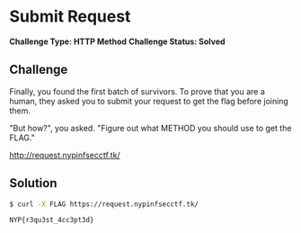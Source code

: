 # Submit Request

**Challenge Type: HTTP Method**
**Challenge Status: Solved**

## Challenge
Finally, you found the first batch of survivors. To prove that you are a human, they asked you to submit your request to get the flag before joining them.

"But how?", you asked. "Figure out what METHOD you should use to get the FLAG."

http://request.nypinfsecctf.tk/

## Solution
```bash
$ curl -X FLAG https://request.nypinfsecctf.tk/

NYP{r3qu3st_4cc3pt3d}
```
